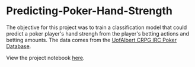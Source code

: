 # Predicting-Poker-Hand-Strength

The objective for this project was to train a classification model that could predict a poker player's hand strengh from the player's betting actions and betting amounts. The data comes from the [UofAlbert CRPG IRC Poker Database](http://poker.cs.ualberta.ca/irc_poker_database.html).  

View the project notebook [here](https://github.com/Harpreet-Paul/Predicting-Poker-Hand-Strength/blob/master/Predicting%20Poker%20Hands.ipynb).
